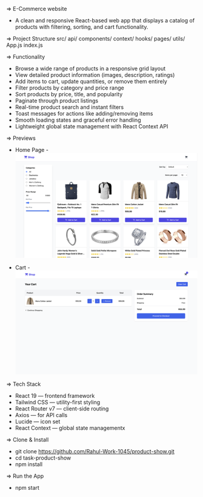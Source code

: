 => E-Commerce website
  - A clean and responsive React-based web app that displays a catalog of products with filtering, sorting, and cart functionality.

=> Project Structure
    src/
     api/
     components/
     context/
     hooks/
     pages/
     utils/
     App.js
     index.js

=> Functionality
  - Browse a wide range of products in a responsive grid layout
  - View detailed product information (images, description, ratings)
  - Add items to cart, update quantities, or remove them entirely
  - Filter products by category and price range
  - Sort products by price, title, and popularity
  - Paginate through product listings
  - Real-time product search and instant filters
  - Toast messages for actions like adding/removing items
  - Smooth loading states and graceful error handling
  - Lightweight global state management with React Context API

=> Previews
   - Home Page
    - ![Home Page](./src/assets/HomePage.png)

   - Cart
    - ![Cart](./src/assets/Cart.png)

=> Tech Stack
  - React 19 — frontend framework
  - Tailwind CSS — utility-first styling
  - React Router v7 — client-side routing
  - Axios — for API calls
  - Lucide — icon set
  - React Context — global state managementx

=> Clone & Install
  - git clone https://github.com/Rahul-Work-1045/product-show.git
  - cd task-product-show
  - npm install

=> Run the App
  - npm start
